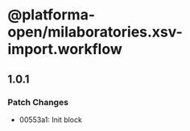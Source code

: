 # @platforma-open/milaboratories.xsv-import.workflow

## 1.0.1

### Patch Changes

- 00553a1: Init block
